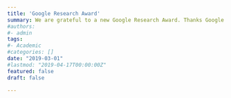 ```yaml
---
title: 'Google Research Award'
summary: We are grateful to a new Google Research Award. Thanks Google!.
#authors:
#- admin
tags:
#- Academic
#categories: []
date: "2019-03-01"
#lastmod: "2019-04-17T00:00:00Z"
featured: false
draft: false

---
```

